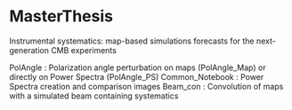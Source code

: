 # MasterThesis
Instrumental systematics: map-based simulations forecasts for the next-generation CMB experiments

PolAngle : Polarization angle perturbation on maps (PolAngle_Map) or directly on Power Spectra (PolAngle_PS)
Common_Notebook : Power Spectra creation and comparison images
Beam_con : Convolution of maps with a simulated beam containing systematics
